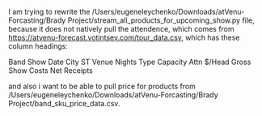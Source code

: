 I am trying to rewrite the /Users/eugeneleychenko/Downloads/atVenu-Forcasting/Brady Project/stream_all_products_for_upcoming_show.py file, because it does not natively pull the attendence, which comes from https://atvenu-forecast.votintsev.com/tour_data.csv, which has these column headings:

Band	Show Date	City	ST	Venue	Nights	Type	Capacity	Attn	$/Head		Gross		Show Costs		Net Receipts

and also i want to be able to pull price for products from /Users/eugeneleychenko/Downloads/atVenu-Forcasting/Brady Project/band_sku_price_data.csv.

